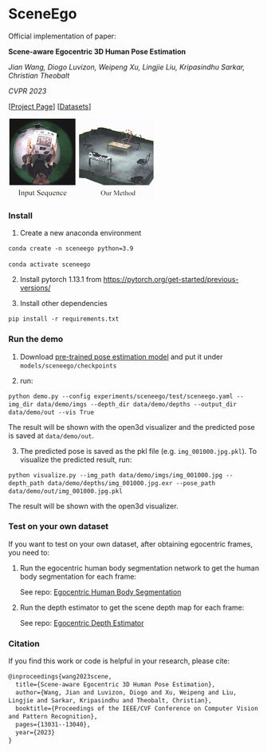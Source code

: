 # SceneEgo

Official implementation of paper: 

**Scene-aware Egocentric 3D Human Pose Estimation**

*Jian Wang, Diogo Luvizon, Weipeng Xu, Lingjie Liu, Kripasindhu Sarkar, Christian Theobalt*

*CVPR 2023*

[[Project Page](https://vcai.mpi-inf.mpg.de/projects/sceneego/)]  [[Datasets](https://nextcloud.mpi-klsb.mpg.de/index.php/s/Ritzm3ycioAADSH)]

![Demo image](./resources/Wang_CVPR_2023.gif)

### Install

1. Create a new anaconda environment

```shell
conda create -n sceneego python=3.9

conda activate sceneego
```

2. Install pytorch 1.13.1 from https://pytorch.org/get-started/previous-versions/

3. Install other dependencies
```shell
pip install -r requirements.txt
```
### Run the demo

1. Download [pre-trained pose estimation model](https://nextcloud.mpi-klsb.mpg.de/index.php/s/DGB6XKEPwwQbmTi) and put it under ```models/sceneego/checkpoints```

2. run:
```shell
python demo.py --config experiments/sceneego/test/sceneego.yaml --img_dir data/demo/imgs --depth_dir data/demo/depths --output_dir data/demo/out --vis True
```
The result will be shown with the open3d visualizer and the predicted pose is saved at ```data/demo/out```.

3. The predicted pose is saved as the pkl file (e.g. ```img_001000.jpg.pkl```). To visualize the predicted result, run:
```shell
python visualize.py --img_path data/demo/imgs/img_001000.jpg --depth_path data/demo/depths/img_001000.jpg.exr --pose_path data/demo/out/img_001000.jpg.pkl
```
The result will be shown with the open3d visualizer.

### Test on your own dataset
If you want to test on your own dataset, after obtaining egocentric frames, you need to:

1. Run the egocentric human body segmentation network to get the human body segmentation for each frame:
   
   See repo: [Egocentric Human Body Segmentation](https://github.com/yt4766269/EgocentricHumanBodySeg)
   
3. Run the depth estimator to get the scene depth map for each frame:

   See repo: [Egocentric Depth Estimator](https://github.com/yt4766269/EgocentricDepthEstimator)


### Citation

If you find this work or code is helpful in your research, please cite:
````
@inproceedings{wang2023scene,
  title={Scene-aware Egocentric 3D Human Pose Estimation},
  author={Wang, Jian and Luvizon, Diogo and Xu, Weipeng and Liu, Lingjie and Sarkar, Kripasindhu and Theobalt, Christian},
  booktitle={Proceedings of the IEEE/CVF Conference on Computer Vision and Pattern Recognition},
  pages={13031--13040},
  year={2023}
}
````

[//]: # (### Test on real-world dataset)

[//]: # ()
[//]: # (1. Download [pre-trained pose estimation model]&#40;https://nextcloud.mpi-klsb.mpg.de/index.php/s/DGB6XKEPwwQbmTi&#41; and put it under ```models/sceneego/checkpoints```)

[//]: # ()
[//]: # ()
[//]: # (2. Download the test dataset from to ```data/sceneego```)

[//]: # ()
[//]: # (3. run:)

[//]: # (```shell)

[//]: # (python test.py --data_path data/sceneego)

[//]: # (```)






